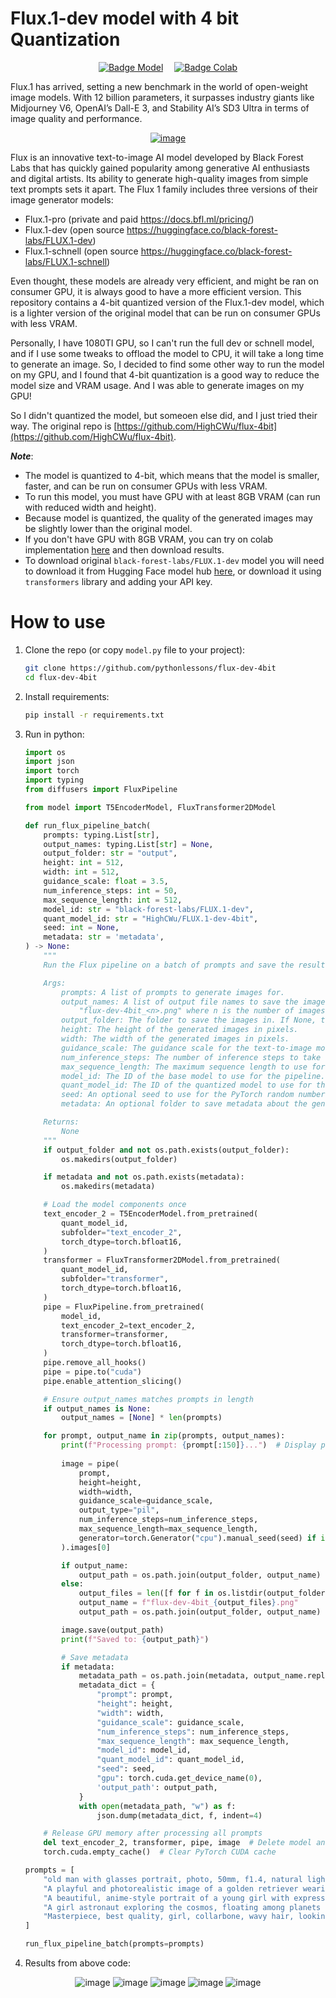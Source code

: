 # Flux.1-dev model with 4 bit Quantization

<div align = center>

[![Badge Model]][Model]   
[![Badge Colab]][Colab]


<!---------------------------------------------------------------------------->

[Model]: https://huggingface.co/HighCWu/FLUX.1-dev-4bit
[Colab]: https://colab.research.google.com/github/pythonlessons/flux-dev-4bit/blob/main/example_colab.ipynb


<!---------------------------------[ Badges ]---------------------------------->

[Badge Model]: https://huggingface.co/datasets/huggingface/badges/resolve/main/model-on-hf-sm.svg
[Badge Colab]: https://colab.research.google.com/assets/colab-badge.svg

<!---------------------------------------------------------------------------->
</div>

Flux.1 has arrived, setting a new benchmark in the world of open-weight image models. With 12 billion parameters, it surpasses industry giants like Midjourney V6, OpenAI’s Dall-E 3, and Stability AI’s SD3 Ultra in terms of image quality and performance.

<div align = center>

[![image](https://the-decoder.com/wp-content/uploads/2024/08/flux_examples-770x440.png)](https://the-decoder.com/wp-content/uploads/2024/08/flux_examples-770x440.png)

</div>

Flux is an innovative text-to-image AI model developed by Black Forest Labs that has quickly gained popularity among generative AI enthusiasts and digital artists. Its ability to generate high-quality images from simple text prompts sets it apart. The Flux 1 family includes three versions of their image generator models:
- Flux.1-pro (private and paid https://docs.bfl.ml/pricing/)
- Flux.1-dev (open source https://huggingface.co/black-forest-labs/FLUX.1-dev)
- Flux.1-schnell (open source https://huggingface.co/black-forest-labs/FLUX.1-schnell)

Even thought, these models are already very efficient, and might be ran on consumer GPU, it is always good to have a more efficient version. This repository contains a 4-bit quantized version of the Flux.1-dev model, which is a lighter version of the original model that can be run on consumer GPUs with less VRAM.

Personally, I have 1080TI GPU, so I can't run the full dev or schnell model, and if I use some tweaks to offload the model to CPU, it will take a long time to generate an image. So, I decided to find some other way to run the model on my GPU, and I found that 4-bit quantization is a good way to reduce the model size and VRAM usage. And I was able to generate images on my GPU!

So I didn't quantized the model, but someoen else did, and I just tried their way. The original repo is [https://github.com/HighCWu/flux-4bit](https://github.com/HighCWu/flux-4bit).


***Note***:
- The model is quantized to 4-bit, which means that the model is smaller, faster, and can be run on consumer GPUs with less VRAM.
- To run this model, you must have GPU with at least 8GB VRAM (can run with reduced width and height).
- Because model is quantized, the quality of the generated images may be slightly lower than the original model.
- If you don't have GPU with 8GB VRAM, you can try on colab implementation [here](https://colab.research.google.com/github/pythonlessons/flux-dev-4bit/blob/main/example_colab.ipynb) and then download results.
- To download original `black-forest-labs/FLUX.1-dev` model you will need to download it from Hugging Face model hub [here](https://huggingface.co/black-forest-labs/FLUX.1-dev), or download it using `transformers` library and adding your API key.

# How to use

1. Clone the repo (or copy `model.py` file to your project):
    ```sh
    git clone https://github.com/pythonlessons/flux-dev-4bit
    cd flux-dev-4bit
    ```

2. Install requirements:
    ```sh
    pip install -r requirements.txt
    ```

3. Run in python:
    ```python
    import os
    import json
    import torch
    import typing
    from diffusers import FluxPipeline

    from model import T5EncoderModel, FluxTransformer2DModel

    def run_flux_pipeline_batch(
        prompts: typing.List[str],
        output_names: typing.List[str] = None,
        output_folder: str = "output",
        height: int = 512,
        width: int = 512,
        guidance_scale: float = 3.5,
        num_inference_steps: int = 50,
        max_sequence_length: int = 512,
        model_id: str = "black-forest-labs/FLUX.1-dev",
        quant_model_id: str = "HighCWu/FLUX.1-dev-4bit",
        seed: int = None,
        metadata: str = 'metadata',
    ) -> None:
        """
        Run the Flux pipeline on a batch of prompts and save the results to disk.

        Args:
            prompts: A list of prompts to generate images for.
            output_names: A list of output file names to save the images as. If None, the images will be named
                "flux-dev-4bit_<n>.png" where n is the number of images saved so far.
            output_folder: The folder to save the images in. If None, the images will be saved in the current working directory.
            height: The height of the generated images in pixels.
            width: The width of the generated images in pixels.
            guidance_scale: The guidance scale for the text-to-image model.
            num_inference_steps: The number of inference steps to take for each prompt.
            max_sequence_length: The maximum sequence length to use for the text-to-image model.
            model_id: The ID of the base model to use for the pipeline.
            quant_model_id: The ID of the quantized model to use for the pipeline.
            seed: An optional seed to use for the PyTorch random number generator. If None, no seed will be used.
            metadata: An optional folder to save metadata about the generated images in. If None, no metadata will be saved.

        Returns:
            None
        """
        if output_folder and not os.path.exists(output_folder):
            os.makedirs(output_folder)

        if metadata and not os.path.exists(metadata):
            os.makedirs(metadata)

        # Load the model components once
        text_encoder_2 = T5EncoderModel.from_pretrained(
            quant_model_id,
            subfolder="text_encoder_2",
            torch_dtype=torch.bfloat16,
        )
        transformer = FluxTransformer2DModel.from_pretrained(
            quant_model_id,
            subfolder="transformer",
            torch_dtype=torch.bfloat16,
        )
        pipe = FluxPipeline.from_pretrained(
            model_id,
            text_encoder_2=text_encoder_2,
            transformer=transformer,
            torch_dtype=torch.bfloat16,
        )
        pipe.remove_all_hooks()
        pipe = pipe.to("cuda")
        pipe.enable_attention_slicing()

        # Ensure output_names matches prompts in length
        if output_names is None:
            output_names = [None] * len(prompts)

        for prompt, output_name in zip(prompts, output_names):
            print(f"Processing prompt: {prompt[:150]}...")  # Display part of the prompt for context
            
            image = pipe(
                prompt,
                height=height,
                width=width,
                guidance_scale=guidance_scale,
                output_type="pil",
                num_inference_steps=num_inference_steps,
                max_sequence_length=max_sequence_length,
                generator=torch.Generator("cpu").manual_seed(seed) if isinstance(seed, int) else None,
            ).images[0]

            if output_name:
                output_path = os.path.join(output_folder, output_name)
            else:
                output_files = len([f for f in os.listdir(output_folder) if f.endswith(".png")])
                output_name = f"flux-dev-4bit_{output_files}.png"
                output_path = os.path.join(output_folder, output_name)

            image.save(output_path)
            print(f"Saved to: {output_path}")

            # Save metadata
            if metadata:
                metadata_path = os.path.join(metadata, output_name.replace(".png", ".json"))
                metadata_dict = {
                    "prompt": prompt,
                    "height": height,
                    "width": width,
                    "guidance_scale": guidance_scale,
                    "num_inference_steps": num_inference_steps,
                    "max_sequence_length": max_sequence_length,
                    "model_id": model_id,
                    "quant_model_id": quant_model_id,
                    "seed": seed,
                    "gpu": torch.cuda.get_device_name(0),
                    'output_path': output_path,
                }
                with open(metadata_path, "w") as f:
                    json.dump(metadata_dict, f, indent=4)

        # Release GPU memory after processing all prompts
        del text_encoder_2, transformer, pipe, image  # Delete model and image variables
        torch.cuda.empty_cache()  # Clear PyTorch CUDA cache

    prompts = [
        "old man with glasses portrait, photo, 50mm, f1.4, natural light, Pathéchrome",
        "A playful and photorealistic image of a golden retriever wearing a chef's hat and apron, standing at a kitchen counter making pizza. The counter is covered in flour, and the dog's paw is lifting a slice with melted cheese stretching. Include realistic fur texture and playful eyes.",
        "A beautiful, anime-style portrait of a young girl with expressive eyes, wearing a futuristic astronaut helmet, vibrant orange and pink flowers surrounding the helmet, surreal composition",
        "A girl astronaut exploring the cosmos, floating among planets and stars, high quality detail, anime screencap, studio Ghibli style, illustration, high contrast, masterpiece, best quality",
        "Masterpiece, best quality, girl, collarbone, wavy hair, looking at viewer, blurry foreground, upper body, necklace, contemporary, plain pants, intricate, print, pattern, ponytail, freckles, red hair, dappled sunlight, smile, happy",
    ]

    run_flux_pipeline_batch(prompts=prompts)
    ```

4. Results from above code:

<div align = center>

![image](output/flux-dev-4bit_0.png)
![image](output/flux-dev-4bit_1.png)
![image](output/flux-dev-4bit_2.png)
![image](output/flux-dev-4bit_3.png)
![image](output/flux-dev-4bit_4.png)

</div>
